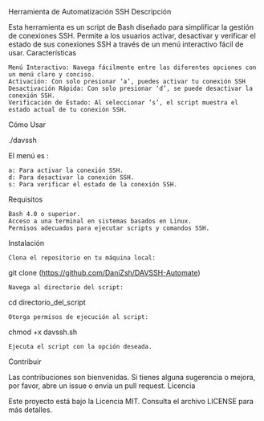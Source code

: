 Herramienta de Automatización SSH
Descripción

Esta herramienta es un script de Bash diseñado para simplificar la gestión de conexiones SSH. Permite a los usuarios activar, desactivar y verificar el estado de sus conexiones SSH a través de un menú interactivo fácil de usar.
Características

    Menú Interactivo: Navega fácilmente entre las diferentes opciones con un menú claro y conciso.
    Activación: Con solo presionar ‘a’, puedes activar tu conexión SSH 
    Desactivación Rápida: Con solo presionar ‘d’, se puede desactivar la conexión SSH.
    Verificación de Estado: Al seleccionar ‘s’, el script muestra el estado actual de tu conexión SSH.

Cómo Usar

./davssh 

El menú es :

    a: Para activar la conexión SSH.
    d: Para desactivar la conexión SSH.
    s: Para verificar el estado de la conexión SSH.

Requisitos

    Bash 4.0 o superior.
    Acceso a una terminal en sistemas basados en Linux.
    Permisos adecuados para ejecutar scripts y comandos SSH.

Instalación

    Clona el repositorio en tu máquina local:

git clone (https://github.com/DaniZsh/DAVSSH-Automate)

    Navega al directorio del script:

cd directorio_del_script

    Otorga permisos de ejecución al script:

chmod +x davssh.sh

    Ejecuta el script con la opción deseada.

Contribuir

Las contribuciones son bienvenidas. Si tienes alguna sugerencia o mejora, por favor, abre un issue o envía un pull request.
Licencia

Este proyecto está bajo la Licencia MIT. Consulta el archivo LICENSE para más detalles.
